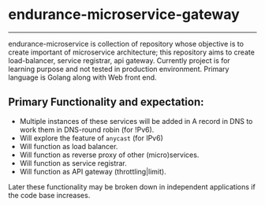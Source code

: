 # endurance-microservice-gateway
---
endurance-microservice is collection of repository whose objective is to create important of microservice architecture; this repository aims to create load-balancer, service registrar, api gateway. Currently project is for learning purpose and not tested in production environment. Primary language is Golang along with Web front end.

## Primary Functionality and expectation:

- Multiple instances of these services will be added in A record in DNS to work them in DNS-round robin (for !Pv6).
- Will explore the feature of ```anycast``` (for IPv6)
- Will function as load balancer.
- Will function as reverse proxy of other (micro)services.
- Will function as service registrar.
- Will function as API gateway (throttling|limit).

Later these functionality may be broken down in independent applications if the code base increases.
